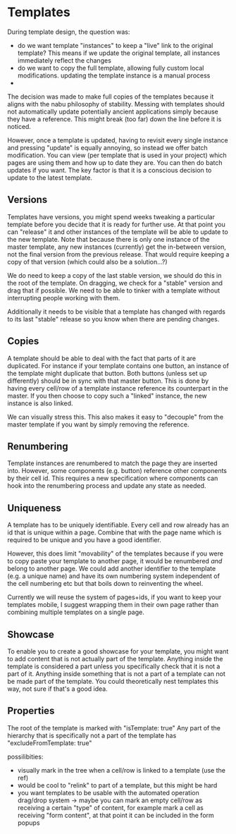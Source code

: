 # Templates

During template design, the question was:

- do we want template "instances" to keep a "live" link to the original template? This means if we update the original template, all instances immediately reflect the changes
- do we want to copy the full template, allowing fully custom local modifications. updating the template instance is a manual process
- 
The decision was made to make full copies of the templates because it aligns with the nabu philosophy of stability.
Messing with templates should not automatically update potentially ancient applications simply because they have a reference. This might break (too far) down the line before it is noticed.

However, once a template is updated, having to revisit every single instance and pressing "update" is equally annoying, so instead we offer batch modification. You can view (per template that is used in your project) which pages are using them and how up to date they are. You can then do batch updates if you want.
The key factor is that it is a conscious decision to update to the latest template.

## Versions

Templates have versions, you might spend weeks tweaking a particular template before you decide that it is ready for further use. At that point you can "release" it and other instances of the template will be able to update to the new template.
Note that because there is only one instance of the master template, any new instances (currently) get the in-between version, not the final version from the previous release. That would require keeping a copy of that version (which could also be a solution...?)

We do need to keep a copy of the last stable version, we should do this in the root of the template. On dragging, we check for a "stable" version and drag that if possible.
We need to be able to tinker with a template without interrupting people working with them.

Additionally it needs to be visible that a template has changed with regards to its last "stable" release so you know when there are pending changes.

## Copies

A template should be able to deal with the fact that parts of it are duplicated. For instance if your template contains one button, an instance of the template might duplicate that button. Both buttons (unless set up differently) should be in sync with that master button.
This is done by having every cell/row of a template instance reference its counterpart in the master. If you then choose to copy such a "linked" instance, the new instance is also linked. 

We can visually stress this.
This also makes it easy to "decouple" from the master template if you want by simply removing the reference.

## Renumbering

Template instances are renumbered to match the page they are inserted into. However, some components (e.g. button) reference other components by their cell id.
This requires a new specification where components can hook into the renumbering process and update any state as needed.

## Uniqueness

A template has to be uniquely identifiable.
Every cell and row already has an id that is unique within a page. Combine that with the page name which is required to be unique and you have a good identifier.

However, this does limit "movability" of the templates because if you were to copy paste your template to another page, it would be renumbered _and_ belong to another page.
We could add another identifier to the template (e.g. a unique name) and have its own numbering system independent of the cell numbering etc but that boils down to reinventing the wheel.

Currently we will reuse the system of pages+ids, if you want to keep your templates mobile, I suggest wrapping them in their own page rather than combining multiple templates on a single page.

## Showcase

To enable you to create a good showcase for your template, you might want to add content that is not actually part of the template.
Anything inside the template is considered a part unless you specifically check that it is not a part of it. Anything inside something that is not a part of a template can not be made part of the template.
You could theoretically nest templates this way, not sure if that's a good idea.

## Properties

The root of the template is marked with "isTemplate: true"
Any part of the hierarchy that is specifically not a part of the template has "excludeFromTemplate: true"

possilibities:
- visually mark in the tree when a cell/row is linked to a template (use the ref)
- would be cool to "relink" to part of a template, but this might be hard
- you want templates to be usable with the automated operation drag/drop system
	-> maybe you can mark an empty cell/row as receiving a certain "type" of content, for example mark a cell as receiving "form content", at that point it can be included in the form popups